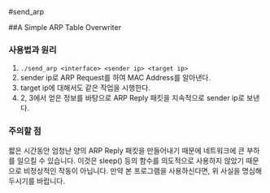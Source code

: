 #send_arp

##A Simple ARP Table Overwriter

### 사용법과 원리
1. `./send_arp <interface> <sender ip> <target ip>`
2. sender ip로 ARP Request를 하여 MAC Address를 알아낸다.
3. target ip에 대해서도 같은 작업을 시행한다.
4. 2, 3에서 얻은 정보를 바탕으로 ARP Reply 패킷을 지속적으로 sender ip로 보낸다.
### 주의할 점
짧은 시간동안 엄청난 양의 ARP Reply 패킷을 만들어내기 때문에 네트워크에 큰 부하를 일으킬 수 있습니다. 이것은 sleep() 등의 함수를 의도적으로 사용하지 않았기 때문으로 비정상적인 작동이 아닙니다. 만약 본 프로그램을 사용하신다면, 위 사실을 명심해두시기를 바랍니다.
